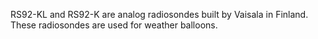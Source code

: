 RS92-KL and RS92-K are analog radiosondes built by Vaisala in Finland. These radiosondes are used for weather balloons.